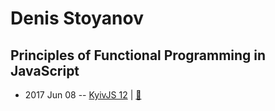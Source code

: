 # Denis Stoyanov

## Principles of Functional Programming in JavaScript
- 2017 Jun 08 -- [KyivJS 12](https://www.youtube.com/watch?v=xom2TdaZPAI)  | [:notebook:](http://fp-in-js.surge.sh/#/)  
